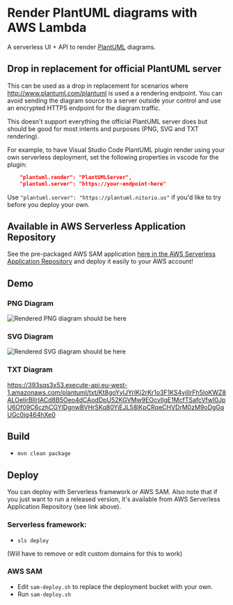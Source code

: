 # Render PlantUML diagrams with AWS Lambda

A serverless UI + API to render [PlantUML](http://plantuml.com) diagrams.

## Drop in replacement for official PlantUML server

This can be used as a drop in replacement for scenarios
where http://www.plantuml.com/plantuml is used a a rendering endpoint. You can avoid sending the diagram source to a server outside your control and use an encrypted HTTPS endpoint for the diagram traffic.

This doesn't support everything the official PlantUML server does but should be good for most intents and purposes (PNG, SVG and TXT rendering).

For example, to have Visual Studio Code PlantUML plugin render using your own serverless deployment, set the following properties in vscode for the plugin: 

```json
    "plantuml.render": "PlantUMLServer",
    "plantuml.server": "https://your-endpoint-here"
```

Use `"plantuml.server": "https://plantuml.nitorio.us"` if you'd like to try before you deploy your own.

## Available in AWS Serverless Application Repository

See the pre-packaged AWS SAM application [here in the AWS Serverless Application Repository](https://serverlessrepo.aws.amazon.com/applications/arn:aws:serverlessrepo:us-east-1:293246570391:applications~plantuml-render) and deploy it easily to your AWS account!

## Demo

### PNG Diagram

![Rendered PNG diagram should be here](https://393sqs3x53.execute-api.eu-west-1.amazonaws.com/plantuml/png/Kt8goYylJYrIKj2rKr1o3F1KS4yiIIrFh5IoKWZ8ALOeIirBIIrIACd8B5Oeo4dCAodDpU52KGVMw9EOcvIIgE1McfTSafcVfwI0JpU6Of09C6czhCGYlDgnwBVHrSKq80YiEJL58IKpCRqeCHVDrM0zM9oDgGqUGc0jg464hXe0)

### SVG Diagram 

![Rendered SVG diagram should be here](https://393sqs3x53.execute-api.eu-west-1.amazonaws.com/plantuml/svg/Kt8goYylJYrIKj2rKr1o3F1KS4yiIIrFh5IoKWZ8ALOeIirBIIrIACd8B5Oeo4dCAodDpU52KGVMw9EOcvIIgE1McfTSafcVfwI0JpU6Of09C6czhCGYlDgnwBVHrSKq80YiEJL58IKpCRqeCHVDrM0zM9oDgGqUGc0jg464hXe0)

### TXT Diagram

https://393sqs3x53.execute-api.eu-west-1.amazonaws.com/plantuml/txt/Kt8goYylJYrIKj2rKr1o3F1KS4yiIIrFh5IoKWZ8ALOeIirBIIrIACd8B5Oeo4dCAodDpU52KGVMw9EOcvIIgE1McfTSafcVfwI0JpU6Of09C6czhCGYlDgnwBVHrSKq80YiEJL58IKpCRqeCHVDrM0zM9oDgGqUGc0jg464hXe0

## Build

- `mvn clean package`

## Deploy

You can deploy with Serverless framework or AWS SAM. Also note that if you just want to run a released version, it's available from AWS Serverless Application Repository (see link above).
### Serverless framework:
- `sls deploy`

(Will have to remove or edit custom domains for this to work)

### AWS SAM

- Edit `sam-deploy.sh` to replace the deployment bucket with your own.
- Run `sam-deploy.sh`
